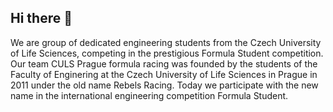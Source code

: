 ## Hi there 👋


We are group of dedicated engineering students from the Czech University of Life Sciences, competing in the prestigious Formula Student competition.
Our team CULS Prague formula racing was founded by the students of the Faculty of Enginering at the Czech University of Life Sciences in Prague in 2011 under the old name Rebels Racing.
Today we participate with the new name in the international engineering competition Formula Student.
